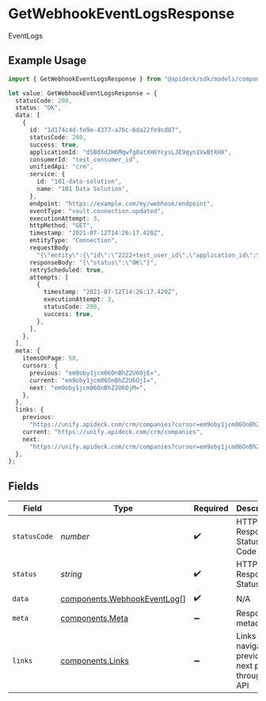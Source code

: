 # GetWebhookEventLogsResponse

EventLogs

## Example Usage

```typescript
import { GetWebhookEventLogsResponse } from "@apideck/sdk/models/components";

let value: GetWebhookEventLogsResponse = {
  statusCode: 200,
  status: "OK",
  data: [
    {
      id: "1d174c4d-fe9e-4377-a76c-6da22fe9cd87",
      statusCode: 200,
      success: true,
      applicationId: "dSBdXd2H6Mqwfg0atXHXYcysLJE9qyn1VwBtXHX",
      consumerId: "test_consumer_id",
      unifiedApi: "crm",
      service: {
        id: "101-data-solution",
        name: "101 Data Solution",
      },
      endpoint: "https://example.com/my/webhook/endpoint",
      eventType: "vault.connection.updated",
      executionAttempt: 3,
      httpMethod: "GET",
      timestamp: "2021-07-12T14:26:17.420Z",
      entityType: "Connection",
      requestBody:
        "{\"entity\":{\"id\":\"2222+test_user_id\",\"application_id\":\"2222\",\"consumer_id\":\"test_user_id\",\"name\":\"ActiveCampaign\",\"icon\":\"https://res.cloudinary.com/apideck/image/upload/v1529455970/catalog/activecampaign/icon128x128.png\",\"logo\":\"https://www.activecampaign.com/site/assets/social-2x.png\",\"unified_api\":\"crm\",\"service_id\":\"activecampaign\",\"auth_type\":\"apiKey\",\"enabled\":true,\"tag_line\":\"Integrated email marketing, marketing automation, and small business CRM. Save time while growing your business with sales automation.\",\"website\":\"https://www.activecampaign.com/\",\"settings\":{\"instance_url\":\"https://eu28.salesforce.com\",\"base_url\":\"https://updated.api-us1.com\"},\"metadata\":{\"plan\":\"enterprise\",\"account\":{\"name\":\"My Company\"}},\"state\":\"callable\",\"created_at\":\"2021-09-10T10:39:49.628Z\",\"updated_at\":\"2021-09-10T10:39:52.715Z\"},\"entityType\":\"Connection\"}",
      responseBody: "{\"status\":\"OK\"}",
      retryScheduled: true,
      attempts: [
        {
          timestamp: "2021-07-12T14:26:17.420Z",
          executionAttempt: 3,
          statusCode: 200,
          success: true,
        },
      ],
    },
  ],
  meta: {
    itemsOnPage: 50,
    cursors: {
      previous: "em9oby1jcm06OnBhZ2U6OjE=",
      current: "em9oby1jcm06OnBhZ2U6OjI=",
      next: "em9oby1jcm06OnBhZ2U6OjM=",
    },
  },
  links: {
    previous:
      "https://unify.apideck.com/crm/companies?cursor=em9oby1jcm06OnBhZ2U6OjE%3D",
    current: "https://unify.apideck.com/crm/companies",
    next:
      "https://unify.apideck.com/crm/companies?cursor=em9oby1jcm06OnBhZ2U6OjM",
  },
};
```

## Fields

| Field                                                                      | Type                                                                       | Required                                                                   | Description                                                                | Example                                                                    |
| -------------------------------------------------------------------------- | -------------------------------------------------------------------------- | -------------------------------------------------------------------------- | -------------------------------------------------------------------------- | -------------------------------------------------------------------------- |
| `statusCode`                                                               | *number*                                                                   | :heavy_check_mark:                                                         | HTTP Response Status Code                                                  | 200                                                                        |
| `status`                                                                   | *string*                                                                   | :heavy_check_mark:                                                         | HTTP Response Status                                                       | OK                                                                         |
| `data`                                                                     | [components.WebhookEventLog](../../models/components/webhookeventlog.md)[] | :heavy_check_mark:                                                         | N/A                                                                        |                                                                            |
| `meta`                                                                     | [components.Meta](../../models/components/meta.md)                         | :heavy_minus_sign:                                                         | Response metadata                                                          |                                                                            |
| `links`                                                                    | [components.Links](../../models/components/links.md)                       | :heavy_minus_sign:                                                         | Links to navigate to previous or next pages through the API                |                                                                            |
